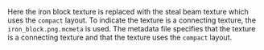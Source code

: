 Here the iron block texture is replaced with the steal beam texture which uses the `compact` layout. To indicate the texture is a connecting texture, the `iron_block.png.mcmeta` is used.
The metadata file specifies that the texture is a connecting texture and that the texture uses the `compact` layout.